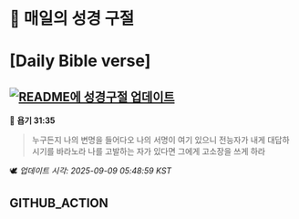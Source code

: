 # 🙏 매일의 성경 구절
# [Daily Bible verse]
## [![README에 성경구절 업데이트](https://github.com/DONGSUKA/first_test/actions/workflows/update-readme-bible.yml/badge.svg)](https://github.com/DONGSUKA/first_test/actions/workflows/update-readme-bible.yml)
<!-- START_BIBLE_VERSE -->
📖 **욥기 31:35**
> 누구든지 나의 변명을 들어다오 나의 서명이 여기 있으니 전능자가 내게 대답하시기를 바라노라 나를 고발하는 자가 있다면 그에게 고소장을 쓰게 하라

🕊️ _업데이트 시각: 2025-09-09 05:48:59 KST_
  <!-- END_BIBLE_VERSE -->
## GITHUB_ACTION
